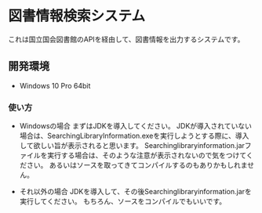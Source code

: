 # 図書情報検索システム
これは国立国会図書館のAPIを経由して、図書情報を出力するシステムです。

## 開発環境
* Windows 10 Pro 64bit

### 使い方
* Windowsの場合
まずはJDKを導入してください。
JDKが導入されていない場合は、SearchingLibraryInformation.exeを実行しようとする際に、導入して欲しい旨が表示されると思います。
Searchinglibraryinformation.jarファイルを実行する場合は、そのような注意が表示されないので気をつけてください。
あるいはソースを取ってきてコンパイルするのもありかもしれません。

* それ以外の場合
JDKを導入して、その後Searchinglibraryinformation.jarを実行してください。
もちろん、ソースをコンパイルでもいいです。

